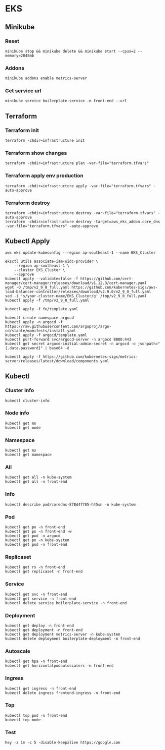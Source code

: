 # EKS

## Minikube

### Reset

```shell
minikube stop && minikube delete && minikube start --cpus=2 --memory=2048mb
```

### Addons

```shell
minikube addons enable metrics-server
```

### Get service url

```shell
minikube service boilerplate-service -n front-end --url
```

## Terraform

### Terraform init

```shell
terraform -chdir=infrastructure init
```

### Terraform show changes

```shell
terraform -chdir=infrastructure plan -var-file="terraform.tfvars"
```

### Terraform apply env production

```shell
terraform -chdir=infrastructure apply -var-file="terraform.tfvars" -auto-approve
```

### Terraform destroy

```shell
terraform -chdir=infrastructure destroy -var-file="terraform.tfvars" -auto-approve
terraform -chdir=infrastructure destroy -target=aws_eks_addon.core_dns -var-file="terraform.tfvars" -auto-approve
```

## Kubectl Apply

```shell
aws eks update-kubeconfig --region ap-southeast-1 --name EKS_Cluster
```

```shell
eksctl utils associate-iam-oidc-provider \
    --region ap-southeast-1 \
    --cluster EKS_Cluster \
    --approve
kubectl apply --validate=false -f https://github.com/cert-manager/cert-manager/releases/download/v1.12.3/cert-manager.yaml
wget -O /tmp/v2_9_0_full.yaml https://github.com/kubernetes-sigs/aws-load-balancer-controller/releases/download/v2.9.0/v2_9_0_full.yaml
sed -i 's/your-cluster-name/EKS_Cluster/g' /tmp/v2_9_0_full.yaml
kubectl apply -f /tmp/v2_9_0_full.yaml
```

```shell
kubectl apply -f fe/template.yaml
```

```shell
kubectl create namespace argocd
kubectl apply -n argocd -f https://raw.githubusercontent.com/argoproj/argo-cd/stable/manifests/install.yaml
kubectl apply -f argocd/template.yaml
kubectl port-forward svc/argocd-server -n argocd 8080:443
kubectl get secret argocd-initial-admin-secret -n argocd -o jsonpath="{.data.password}" | base64 -d
```

```shell
kubectl apply -f https://github.com/kubernetes-sigs/metrics-server/releases/latest/download/components.yaml
```

## Kubectl

### Cluster Info

```shell
kubectl cluster-info
```

### Node info

```shell
kubectl get no
kubectl get node
```

### Namespace

```shell
kubectl get ns
kubectl get namespace
```

### All

```shell
kubectl get all -n kube-system
kubectl get all -n front-end
```

### Info

```shell
kubectl describe pod/coredns-878d47785-h45sn -n kube-system
```

### Pod

```shell
kubectl get po -n front-end
kubectl get po -n front-end -w
kubectl get pod -n argocd
kubectl get po -n kube-system
kubectl get pod -n front-end
```

### Replicaset

```shell
kubectl get rs -n front-end
kubectl get replicaset -n front-end
```

### Service

```shell
kubectl get svc -n front-end
kubectl get service -n front-end
kubectl delete service boilerplate-service -n front-end
```

### Deployment

```shell
kubectl get deploy -n front-end
kubectl get deployment -n front-end
kubectl get deployment metrics-server -n kube-system
kubectl delete deployment boilerplate-deployment -n front-end
```

### Autoscale

```shell
kubectl get hpa -n front-end
kubectl get horizontalpodautoscalers -n front-end
```

### Ingress

```shell
kubectl get ingress -n front-end
kubectl delete ingress frontend-ingress -n front-end
```

### Top

```shell
kubectl top pod -n front-end
kubectl top node
```

### Test

```shell
hey -z 1m -c 5 -disable-keepalive https://google.com
```

